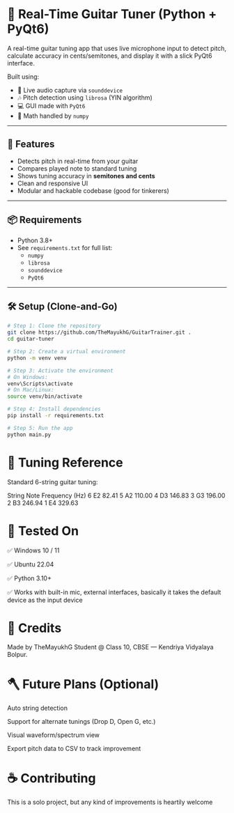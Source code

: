# 🎸 Real-Time Guitar Tuner (Python + PyQt6)

A real-time guitar tuning app that uses live microphone input to detect pitch, calculate accuracy in cents/semitones, and display it with a slick PyQt6 interface.

Built using:
- 🎤 Live audio capture via `sounddevice`
- 🎶 Pitch detection using `librosa` (YIN algorithm)
- 💻 GUI made with `PyQt6`
- 🧠 Math handled by `numpy`

---

## 🚀 Features

- Detects pitch in real-time from your guitar
- Compares played note to standard tuning
- Shows tuning accuracy in **semitones and cents**
- Clean and responsive UI
- Modular and hackable codebase (good for tinkerers)

---

## 📦 Requirements

- Python 3.8+
- See `requirements.txt` for full list:
  - `numpy`
  - `librosa`
  - `sounddevice`
  - `PyQt6`

---

## 🛠️ Setup (Clone-and-Go)

```bash
# Step 1: Clone the repository
git clone https://github.com/TheMayukhG/GuitarTrainer.git .
cd guitar-tuner

# Step 2: Create a virtual environment
python -m venv venv

# Step 3: Activate the environment
# On Windows:
venv\Scripts\activate
# On Mac/Linux:
source venv/bin/activate

# Step 4: Install dependencies
pip install -r requirements.txt

# Step 5: Run the app
python main.py
```
# 🎯 Tuning Reference
Standard 6-string guitar tuning:

String	Note	Frequency (Hz)
6	E2	82.41
5	A2	110.00
4	D3	146.83
3	G3	196.00
2	B3	246.94
1	E4	329.63

# 🧪 Tested On
✅ Windows 10 / 11

✅ Ubuntu 22.04

✅ Python 3.10+

✅ Works with built-in mic, external interfaces, basically it takes the default device as the input device

# 💬 Credits
Made by TheMayukhG
Student @ Class 10, CBSE — Kendriya Vidyalaya Bolpur.

# 🪓 Future Plans (Optional)
Auto string detection

Support for alternate tunings (Drop D, Open G, etc.)

Visual waveform/spectrum view

Export pitch data to CSV to track improvement

# ☕ Contributing
This is a solo project, but any kind of improvements is heartily welcome

